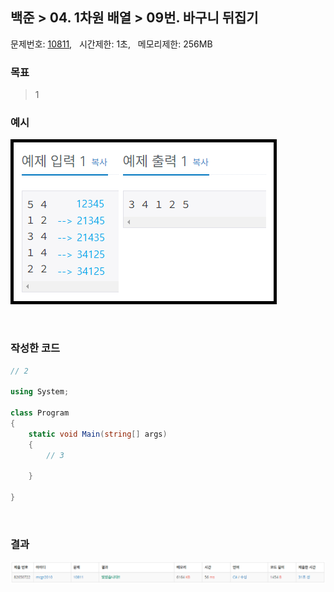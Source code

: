 
## 백준 > 04. 1차원 배열 > 09번. 바구니 뒤집기    
문제번호: [10811](https://www.acmicpc.net/problem/10811), &nbsp; 시간제한: 1초, &nbsp; 메모리제한: 256MB

### 목표     
> 1    

### 예시
![03단계 09번문항 예시 이미지](00/Example_Image_09.png)

<br>

### 작성한 코드   

```cs
// 2

using System;

class Program
{
    static void Main(string[] args)
    {        
        // 3

    }
    
}
```

<br>

### 결과    

![03단계 09번문항 제출결과](00/result_09.png)